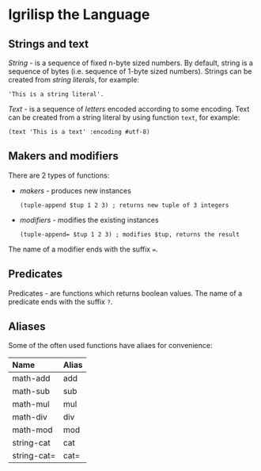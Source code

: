 # Igrilisp the Language

## Strings and text

*String* - is a sequence of fixed n-byte sized numbers. By default, string
is a sequence of bytes (i.e. sequence of 1-byte sized numbers). Strings can
be created from *string literals*, for example:

```
'This is a string literal'.
```

*Text* - is a sequence of *letters* encoded according to some encoding. Text
can be created from a string literal by using function `text`, for example:

```
(text 'This is a text' :encoding #utf-8)
```

## Makers and modifiers

There are 2 types of functions:
  - *makers* - produces new instances
    ```
    (tuple-append $tup 1 2 3) ; returns new tuple of 3 integers
    ```
  - *modifiers* - modifies the existing instances
    ```
    (tuple-append= $tup 1 2 3) ; modifies $tup, returns the result

The name of a modifier ends with the suffix `=`.

## Predicates

Predicates - are functions which returns boolean values. The name of a predicate
ends with the suffix `?`.

## Aliases

Some of the often used functions have aliaes for convenience:

|Name              |Alias    |
|:-----------------|:--------|
|math-add          |add      |
|math-sub          |sub      |
|math-mul          |mul      |
|math-div          |div      |
|math-mod          |mod      |
|string-cat        |cat      |
|string-cat=       |cat=     |
